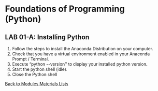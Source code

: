 # Foundations of Programming (Python)  

## LAB 01-A: Installing Python

1.	Follow the steps to install the Anaconda Distribution on your computer.
2.	Check that you have a virtual environment enabled in your Anaconda Prompt / Terminal.
3.	Execute “python --version’’ to display your installed python version.
4.	Start the python shell (idle).
5.	Close the Python shell

[Back to Modules Materials Lists](../Modules.md#module-01-materials-list)
